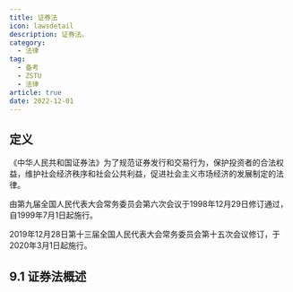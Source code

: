```yaml
---
title: 证券法
icon: lawsdetail
description: 证券法。
category:
  - 法律
tag:
  - 备考
  - ZSTU
  - 法律
article: true
date: 2022-12-01
---
```


## 定义

《中华人民共和国证券法》为了规范证券发行和交易行为，保护投资者的合法权益，维护社会经济秩序和社会公共利益，促进社会主义市场经济的发展制定的法律。

由第九届全国人民代表大会常务委员会第六次会议于1998年12月29日修订通过，自1999年7月1日起施行。

2019年12月28日第十三届全国人民代表大会常务委员会第十五次会议修订，于2020年3月1日起施行。

## 9.1 证券法概述

